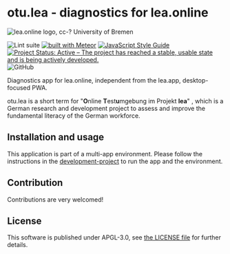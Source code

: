 # otu.lea - diagnostics for lea.online

![lea.online logo, cc-? University of Bremen](https://blogs.uni-bremen.de/leaonline/files/2019/03/cropped-header-lea-online-01-3.png)

![Lint suite](https://github.com/leaonline/leaonline-otulea/workflows/Lint%20suite/badge.svg)
[![built with Meteor](https://img.shields.io/badge/Meteor-1.11.1-green?logo=meteor&logoColor=white)](https://meteor.com)
[![JavaScript Style Guide](https://img.shields.io/badge/code_style-standard-brightgreen.svg)](https://standardjs.com)
[![Project Status: Active – The project has reached a stable, usable state and is being actively developed.](https://www.repostatus.org/badges/latest/active.svg)](https://www.repostatus.org/#active)
![GitHub](https://img.shields.io/github/license/leaonline/leaonline-otulea)

Diagnostics app for lea.online, independent from the lea.app, desktop-focused
PWA.

otu.lea is a short term for "**O**nline **T**est**u**mgebung im Projekt **lea**"
, which is a German research and development project to assess and improve the
fundamental literacy of the German workforce.

## Installation and usage

This application is part of a multi-app environment. Please follow the
instructions in the [development-project](https://github.com/leaonline/dev) to run the app and the environment.

## Contribution

Contributions are very welcomed!

## License

This software is published under APGL-3.0, see [the LICENSE file](./LICENSE) for
further details.
